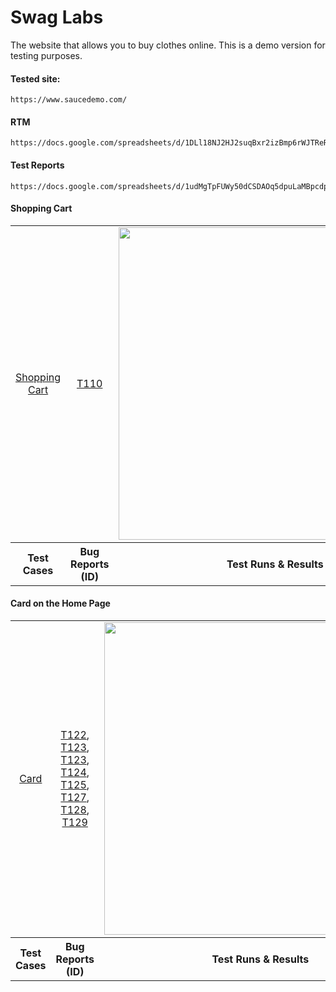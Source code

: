 # Swag Labs
The website that allows you to buy clothes online. This is a demo version for testing purposes. 

#### Tested site:
```
https://www.saucedemo.com/
```

#### RTM
```
https://docs.google.com/spreadsheets/d/1DLl18NJ2HJ2suqBxr2izBmp6rWJTReRF9p1OsJ1bU0I
```

#### Test Reports
```
https://docs.google.com/spreadsheets/d/1udMgTpFUWy50dCSDAOq5dpuLaMBpcdptTQnYDLufxag
```

#### Shopping Cart 

<table>
  <tr>
    <td><p align="center"><a href="https://docs.google.com/spreadsheets/d/1nLBVJxvYH3jApQtp_vxVVUkBXxT9hvYAUhompEOxI2c/edit?usp=drive_link">Shopping Cart</a></td>
    <td><p align="center"><a href="https://docs.google.com/spreadsheets/d/1lGQiZnzAkkz9_RPRn7Fzk3HdF3r-DRQCLnEf1fDMsHQ/edit?usp=drive_link">T110</a></td>
    <td><img src="https://github.com/LosKamilos91/swag-labs/assets/93448256/eea2e54d-e80f-42ac-83aa-852e46f9f07d" width="500"></td>
  </tr>
    <tr>
    <th width="300">Test Cases</th>
    <th width="300">Bug Reports (ID)</th>
    <th width="500">Test Runs & Results</th>
  </tr>
</table>

#### Card on the Home Page

<table>
  <tr>
    <td><p align="center"><a href="https://docs.google.com/spreadsheets/d/1DlSB5F3OfJ6_ydyQ5pCRr6b3G4J8LnGCmz_ejHcoUhM/edit?usp=drive_link">Card</a></td>
    <td><p align="center"><a href="https://docs.google.com/spreadsheets/d/1gLhZySTJxmnZoU5r_JNhLC0bGhYWIhUs9YMrravWf_8/edit?usp=drive_link">T122</a>, <a href="https://docs.google.com/spreadsheets/d/1mHBXGJFrddzbeiAmijUaA0ARa4YoUkDdJ0j7MdbpYqk/edit?usp=drive_link">T123</a>, <a href="">T123</a>, <a href="https://docs.google.com/spreadsheets/d/1SsMgU3uXP6CvDqeeEkZgA4x6Y94EUZsSA6Ea5ZDqgHg/edit?usp=drive_link">T124</a>, <a href="https://docs.google.com/spreadsheets/d/1h6NSRCGIs8SPjjRNclBwY0DjyfPJx6lT1MQyClCvpng/edit?usp=drive_link">T125</a>, <a href="https://docs.google.com/spreadsheets/d/1mLlD2aZnrA_6p4lQDBw7ZvhdYaILYbauHi6trsJdv8I/edit?usp=drive_link">T127</a>, <a href="https://docs.google.com/spreadsheets/d/15BNjIxR2Z0GXfhw-8V0EHFbDch9wqcavx0rua2QXGK8/edit?usp=drive_link">T128</a>, <a href="https://docs.google.com/spreadsheets/d/1gell4vbWkCI_NEww-g7mZem5XJkpsWOpAREx-G9wJ6I/edit?usp=drive_link">T129</a></td>
    <td><img src="https://github.com/LosKamilos91/swag-labs/assets/93448256/6e7cb5f4-ee7f-44f7-a8b9-9b8c95ba8dc6" width="500"></td>
  </tr>
    <tr>
    <th width="300">Test Cases</th>
    <th width="300">Bug Reports (ID)</th>
    <th width="500">Test Runs & Results</th>
  </tr>
</table>
